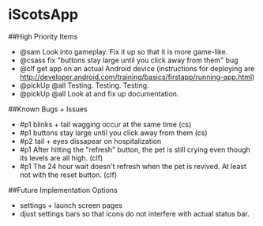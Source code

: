 # iScotsApp

##High Priority Items

* @sam Look into gameplay. Fix it up so that it is more game-like.
* @csass fix "buttons stay large until you click away from them" bug
* @clf get app on an actual Android device (instructions for deploying are http://developer.android.com/training/basics/firstapp/running-app.html)
* @pickUp @all Testing. Testing. Testing.
* @pickUp @all Look at and fix up documentation.

##Known Bugs + Issues
* #p1 blinks + tail wagging occur at the same time (cs)
* #p1 buttons stay large until you click away from them (cs)
* #p2 tail + eyes dissapear on hospitalization
* #p1 After hitting the "refresh" button, the pet is still crying even though its levels are all high. (clf)
* #p1 The 24 hour wait doesn't refresh when the pet is revived.  At least not with the reset button. (clf)

##Future Implementation Options
* settings + launch screen pages
* djust settings bars so that icons do not interfere with actual status bar.
